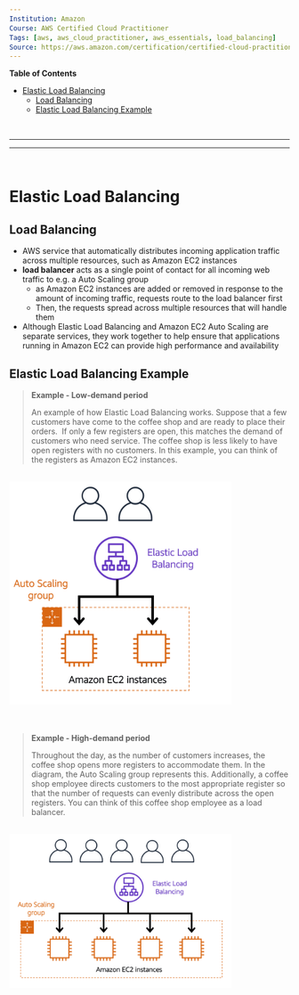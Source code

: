 ```yaml
---
Institution: Amazon
Course: AWS Certified Cloud Practitioner
Tags: [aws, aws_cloud_practitioner, aws_essentials, load_balancing]
Source: https://aws.amazon.com/certification/certified-cloud-practitioner/
---
```


**Table of Contents**
- [Elastic Load Balancing](#elastic-load-balancing)
	- [Load Balancing](#load-balancing)
	- [Elastic Load Balancing Example](#elastic-load-balancing-example)

<br>

---
---

<br>

# Elastic Load Balancing

## Load Balancing

- AWS service that automatically distributes incoming application traffic across multiple resources, such as Amazon EC2 instances
- **load balancer** acts as a single point of contact for all incoming web traffic to e.g. a Auto Scaling group
	- as Amazon EC2 instances are added or removed in response to the amount of incoming traffic, requests route to the load balancer first
	- Then, the requests spread across multiple resources that will handle them
- Although Elastic Load Balancing and Amazon EC2 Auto Scaling are separate services, they work together to help ensure that applications running in Amazon EC2 can provide high performance and availability

## Elastic Load Balancing Example

> **Example - Low-demand period**
>
> An example of how Elastic Load Balancing works. Suppose that a few customers have come to the coffee shop and are ready to place their orders. 
> If only a few registers are open, this matches the demand of customers who need service. The coffee shop is less likely to have open registers with no customers. In this example, you can think of the registers as Amazon EC2 instances.

<br>

<img src="../assets/pictures/elastic-load-balancing-low-demand.png" width=400>

<br>
<br>
<br>

> **Example - High-demand period**
>
> Throughout the day, as the number of customers increases, the coffee shop opens more registers to accommodate them. In the diagram, the Auto Scaling group represents this.
> Additionally, a coffee shop employee directs customers to the most appropriate register so that the number of requests can evenly distribute across the open registers. You can think of this coffee shop employee as a load balancer.

<br>

<img src="../assets/pictures/elastic-load-balancing-high-demand.png" width=400>

<br>
